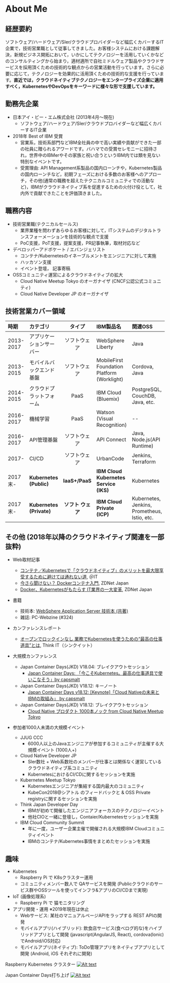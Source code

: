 # About Me
## 経歴要約
ソフトウェア/ハードウェア/SIer/クラウドプロバイダーなど幅広くカバーするIT企業で，技術営業職として従事してきました。お客様システムにおける課題解決，新規ビジネス開拓において，いかにしてテクノロジーを活用していくかなどのコンサルティングから始まり，適材適所で自社ミドルウェア製品やクラウドサービスを採用頂くための技術的な観点からの営業活動を行っています。さらに必要に応じて，テクノロジーを効果的に活用頂くための技術的な支援を行っています。**直近では，クラウドネイティブテクノロジーをエンタープライズ企業に適用すべく，KubernetesやDevOpsをキーワードに様々な形で支援しています。**

## 勤務先企業
- 日本アイ・ビー・エム株式会社 (2013年4月〜現在)
  - ソフトウェア/ハードウェア/SIer/クラウドプロバイダーなど幅広くカバーするIT企業
- 2018年 Best of IBM 受賞
  - 営業系，技術系部門などIBM全社員の中で高い実績や貢献ができた一部の社員に贈られるアワードです。バハマでの受賞セレモニーに招待され，世界中のIBMerやその家族と祝い合うというIBM内では類を見ない特別なイベントです。
  - 受賞理由: API Management系製品の国内ローンチや，Kubernetes製品の国内ローンチなど，初期フェーズにおける多数のお客様へのアプローチ，その他(通常の職務を超えたテクニカルコミュニティでの活動など)，IBMがクラウドネイティブ系を促進するための火付け役として，社内外で貢献できたことを評価頂きました。

## 職務内容
- 技術営業職(テクニカルセールス)
  - 業界業種を問わずあらゆるお客様に対して，ITシステムのデジタルトランスフォーメーションを技術的な観点で支援
  - PoC支援，PoT支援，提案支援，PR記事執筆，取材対応など
- デベロッパーアドボケート / エバンジェリスト
  - コンテナ/Kubernetesのイネーブルメントをエンジニアに対して実施
  - ハッカソン支援
  - イベント登壇， 記事寄稿
- OSSコミュニティ運営によるクラウドネイティブの拡大
  - Cloud Native Meetup Tokyo のオーガナイザ (CNCF公認公式コミュニティ)
  - Cloud Native Developer JP のオーガナイザ

## 技術営業カバー領域
|時期|カテゴリ|タイプ|IBM製品名|関連OSS|
|:--|:--|:--:|:--|:--|
|2013-2017|アプリケーションサーバー|ソフトウェア|WebSphere Liberty|Java|
|2013-2015|モバイルバックエンド基盤|ソフトウェア|MobileFirst Foundation Platform (Worklight)|Cordova, Java|
|2014-2015|クラウドプラットフォーム|PaaS|IBM Cloud (Bluemix)|PostgreSQL, CouchDB, Java, etc.|
|2016-2017|機械学習|PaaS|Watson (Visual Recognition)|--|
|2016-2017|API管理基盤|ソフトウェア|API Connect|Java, Node.js(API Runtime)|
|2017-|CI/CD|ソフトウェア|UrbanCode|Jenkins, Terraform|
|2017末-|**Kubernetes (Public)**|**IaaS+/PaaS**|**IBM Cloud Kubernetes Service (IKS)**|Kubernetes|
|2017末-|**Kubernetes (Private)**|**ソフト  ウェア**|**IBM Cloud Private (ICP)**|Kubernetes, Jenkins, Prometheus, Istio, etc.|

## その他 (2018年以降のクラウドネイティブ関連を一部抜粋)
- Web取材記事
  - [コンテナ／Kubernetesで「クラウドネイティブ」のメリットを最大限享受するために避けては通れない道](http://www.atmarkit.co.jp/ait/articles/1811/29/news007.html), ＠IT 
  - [今さら聞けない？ Dockerコンテナ入門](https://japan.zdnet.com/paper/30000796/30002796/), ZDNet Japan
  - [Docker、Kubernetesがもたらす IT業界の一大変革](https://japan.zdnet.com/paper/30000796/30002797/), ZDNet Japan

- 書籍
  - 技術本: [WebSphere Application Server 技術本 (共著)](https://www.amazon.co.jp/WebSphere-Application-Server%E6%A7%8B%E7%AF%89%E3%83%BB%E9%81%8B%E7%94%A8%E3%83%90%E3%82%A4%E3%83%96%E3%83%AB-%E3%80%90WAS9-0-Liberty%E5%AF%BE%E5%BF%9C%E3%80%91/dp/4774196193)
  - 雑誌: PC-Webzine (#324)

- カンファレンスレポート
  - [オープンでロックインなし 業務でKubernetesを使うための“最高の仕事道具”とは](https://thinkit.co.jp/article/14034), Think IT（シンクイット）

- 大規模カンファレンス
  - Japan Container Days(JKD) V18.04: ブレイクアウトセッション
    - [Japan Container Days: 「今こそKubernetes。最高の仕事道具で使いこなそう」by capsmalt](https://www.slideshare.net/capsmalt/japan-container-days-kubernetesby-capsmalt)
  - Japan Container Days(JKD) V18.12: キーノート
    - [Japan Container Days v18\.12: \[Keynote\]「Cloud Nativeの未来とIBMの取組み」 by capsmalt](https://www.slideshare.net/capsmalt/jkdv1812keynoteibmcapsmalt)
  - Japan Container Days(JKD) V18.12: ブレイクアウトセッション
    - [Cloud Native プロダクト 1000本ノック from Cloud Native Meetup Tokyo](https://speakerdeck.com/masayaaoyama/jkd1812-cloudnativemeetup)

- 参加者1000人未満の大規模イベント
  - JJUG CCC
    - 6000人以上のJavaエンジニアが参加するコミュニティが主催する大規模イベント (1000人+)
  - Cloud Native Developer JP
    - SIer数社 + Web系数社のメンバーが仕事とは関係なく運営しているクラウドネイティブ系コミュニティ
    - KubernetesにおけるCI/CDに関するセッションを実施
  - Kubernetes Meetup Tokyo
    - Kubernetesエンジニアが集結する国内最大のコミュニティ
    - KubeCon2018@シアトル のフィードバックと & OSS Private registryに関するセッションを実施
  - Think Japan Developer Day
    - IBMが初めて開催したエンジニアフォーカスのテクノロジーイベント
    - 他社CIOと一緒に登壇し，Contaier/Kubernetesセッションを実施
  - IBM Cloud Community Summit
    - 年に一度，ユーザー企業主催で開催される大規模IBM Cloudコミュニティイベント
    - IBMのコンテナ/Kubernetes事情をまとめたセッションを実施

## 趣味
- Kubernetes
  - Raspberry Pi で K8sクラスター運用
  - コミュニティメンバー数人で QAサービスを開発 (Publicクラウドのサービス群やOSSツールを使ってインフラ&アプリのCI/CDまで実現)
- IoT (画像処理系)
  - Raspberry Pi で 猫モニタリング
- アプリ開発・運用 ※2019年現在は休止
  - Webサービス: 某社のマニュアルページAPIをラップする REST APIの開発
  - モバイルアプリ(ハイブリッド): 飲食店サービス(食べログ的な)をハイブリッドアプリとして開発 (javascript(AngularJS, React), cordova(Ionic)でAndroid/iOS対応)
  - モバイルアプリ(ネイティブ): ToDo管理アプリをネイティブアプリとして開発 (Android, iOS それぞれに開発)
  
Raspberry Kubernetes クラスター
[![Alt text](https://scontent-nrt1-1.xx.fbcdn.net/v/t1.0-9/38422365_1784828494944419_5341853290793533440_n.jpg?_nc_cat=101&_nc_ht=scontent-nrt1-1.xx&oh=af1efe9c930da15db9b22d8a1f404fdc&oe=5CF91291)](https://www.facebook.com/100002518578378/posts/1784828524944416/)

Japan Container Days打ち上げ
[![Alt text](https://scontent-nrt1-1.xx.fbcdn.net/v/t1.0-9/47573580_1945944968832770_7807684244100087808_n.jpg?_nc_cat=103&_nc_ht=scontent-nrt1-1.xx&oh=2af8d256f9b084adb7600550a651a142&oe=5CEA19F0)](https://www.facebook.com/100002518578378/posts/1945945005499433/)
